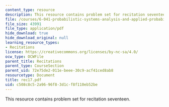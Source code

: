 ```yaml
---
content_type: resource
description: This resource contains problem set for recitation seventeen.
file: /courses/6-041-probabilistic-systems-analysis-and-applied-probability-spring-2006/c508c8c52a9696f83d1cf8f110eb52be_rec17.pdf
file_size: 43991
file_type: application/pdf
hide_download: true
hide_download_original: null
learning_resource_types:
- Recitations
license: https://creativecommons.org/licenses/by-nc-sa/4.0/
ocw_type: OCWFile
parent_title: Recitations
parent_type: CourseSection
parent_uid: 72e75de2-011e-beee-30c9-acf41ced8ab8
resourcetype: Document
title: rec17.pdf
uid: c508c8c5-2a96-96f8-3d1c-f8f110eb52be
---
```

This resource contains problem set for recitation seventeen.